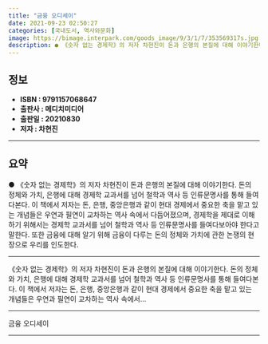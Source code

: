 ```yaml
---
title: "금융 오디세이"
date: 2021-09-23 02:50:27
categories: [국내도서, 역사와문화]
image: https://bimage.interpark.com/goods_image/9/3/1/7/353569317s.jpg
description: ● 《숫자 없는 경제학》의 저자 차현진이 돈과 은행의 본질에 대해 이야기한다. 돈의 정체와 가치, 은행에 대해 경제학 교과서를 넘어 철학과 역사 등 인류문명사를 통해 들여다본다. 이 책에서 저자는 돈, 은행, 중앙은행과 같이 현대 경제에서 중요한 축을 맡고 있는 개념들은 우연과 필연이
---
```


## **정보**

- **ISBN : 9791157068647**
- **출판사 : 메디치미디어**
- **출판일 : 20210830**
- **저자 : 차현진**

------



## **요약**

●  《숫자 없는 경제학》의 저자 차현진이 돈과 은행의 본질에 대해 이야기한다. 돈의 정체와 가치, 은행에 대해 경제학 교과서를 넘어 철학과 역사 등 인류문명사를 통해 들여다본다. 이 책에서 저자는 돈, 은행, 중앙은행과 같이 현대 경제에서 중요한 축을 맡고 있는 개념들은 우연과 필연이 교차하는 역사 속에서 다듬어졌으며, 경제학을 제대로 이해하기 위해서는 경제학 교과서를 넘어 철학과 역사 등 인류문명사를 들여다보아야 한다고 말한다. 또한 금융에 대해 알기 위해 금융이 다루는 돈의 정체와 가치에 관한 논쟁의 현장으로 우리를 인도한다.

------

《숫자 없는 경제학》의 저자 차현진이 돈과 은행의 본질에 대해 이야기한다. 돈의 정체와 가치, 은행에 대해 경제학 교과서를 넘어 철학과 역사 등 인류문명사를 통해 들여다본다. 이 책에서 저자는 돈, 은행, 중앙은행과 같이 현대 경제에서 중요한 축을 맡고 있는 개념들은 우연과 필연이 교차하는 역사 속에서... 

------


금융 오디세이 

------


